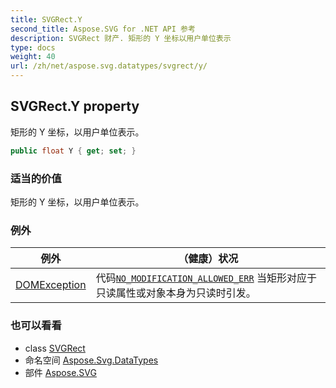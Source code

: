 ```yaml
---
title: SVGRect.Y
second_title: Aspose.SVG for .NET API 参考
description: SVGRect 财产. 矩形的 Y 坐标以用户单位表示
type: docs
weight: 40
url: /zh/net/aspose.svg.datatypes/svgrect/y/
---
```

## SVGRect.Y property

矩形的 Y 坐标，以用户单位表示。

```csharp
public float Y { get; set; }
```

### 适当的价值

矩形的 Y 坐标，以用户单位表示。

### 例外

| 例外 | （健康）状况 |
| --- | --- |
| [DOMException](../../../aspose.svg.dom/domexception/) | 代码[`NO_MODIFICATION_ALLOWED_ERR`](../../../aspose.svg.dom/domexception/no_modification_allowed_err/) 当矩形对应于只读属性或对象本身为只读时引发。 |

### 也可以看看

* class [SVGRect](../)
* 命名空间 [Aspose.Svg.DataTypes](../../svgrect/)
* 部件 [Aspose.SVG](../../../)


